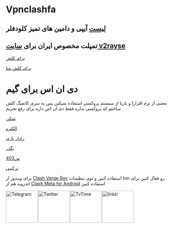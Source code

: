 # Vpnclashfa


## [لیست](https://github.com/coldwater-10/clash_rules/blob/main/List%20of%20clean%20IPs.txt) آیپی و دامین های تمیز کلودفلر


## تمپلت مخصوص ایران برای [سایت v2rayse](https://v2.v2rayse.com/en)
[برای کلش](https://github.com/coldwater-10/clash_rules/blob/main/clashtemplate%40vpnclashfa.txt)


[برای کلش متا](https://github.com/coldwater-10/clash_rules/blob/main/clashmetatemplate%40vpnclashfa.txt)


# دی ان اس برای گیم

بعضی از نرم افزارا و بازیا از سیستم پروکسی استفاده نمیکنن پس یه سری کانفیگ کلش ساختم که پروکسی نداره فقط دی ان اس داره برای رفع تحریم

[شکن](https://raw.githubusercontent.com/coldwater-10/Vpnclashfa/refs/heads/main/dnsforgame/shecan.yml)

[الکترو](https://raw.githubusercontent.com/coldwater-10/Vpnclashfa/refs/heads/main/dnsforgame/electro.yml)

[رادار بازی](https://raw.githubusercontent.com/coldwater-10/Vpnclashfa/refs/heads/main/dnsforgame/radar.yml)

[بگذر](https://raw.githubusercontent.com/coldwater-10/Vpnclashfa/refs/heads/main/dnsforgame/begzar.yml)

[س403](https://raw.githubusercontent.com/coldwater-10/Vpnclashfa/refs/heads/main/dnsforgame/403.yml)

[ترکیبی](https://raw.githubusercontent.com/coldwater-10/Vpnclashfa/refs/heads/main/dnsforgame/all.yml)


برای ویندوز از [Clash Verge Rev](https://github.com/clash-verge-rev/clash-verge-rev/releases) استفاده کنین و توی تنظیمات tun رو فعال کنین
برای اندروید هم از [Clash Meta for Android](https://github.com/MetaCubeX/ClashMetaForAndroid/releases) استفاده کنین

<div style="display: flex; justify-content: space-between; align-items: center; width: 300px;">
    <a href="https://t.me/vpnclashfa"><img src="https://cdn.dribbble.com/users/4507400/screenshots/15420681/media/c00f77bc443cbc4ac96d138f9ac854c5.gif" alt="Telegram" width="100" height="100"></a>
    <a href="https://twitter.com/coldwater_10"><img src="https://cdn.dribbble.com/users/2652449/screenshots/14764078/media/2b620382444946ce84aac0a132c40063.gif" alt="Twitter" width="100" height="100"></a>
    <a href="https://www.tvtime.com/en/user/43351079/profile"><img src="https://media2.giphy.com/media/v1.Y2lkPTc5MGI3NjExOTFhMDk5NzJlYzdmZTJjMDM2Y2MzMjBkOTVkODAxM2FjMTdjZGMwNSZlcD12MV9pbnRlcm5hbF9naWZzX2dpZklkJmN0PWc/lj1ghwUoflkw2F3o0T/giphy.gif" alt="TvTime" width="100" height="100"></a>
    <a href="https://linktr.ee/coldwater_10"><img src="https://i.giphy.com/media/v1.Y2lkPTc5MGI3NjExdGZrdHVxaGkycXV5M2g2emdvdHkwOWVvOHI5YWR3cTVtODJtbGQwcCZlcD12MV9pbnRlcm5hbF9naWZfYnlfaWQmY3Q9cw/U3ig2IVcuNn6VgU3oO/giphy.gif" alt="linktr" width="100" height="100"></a>
</div>

